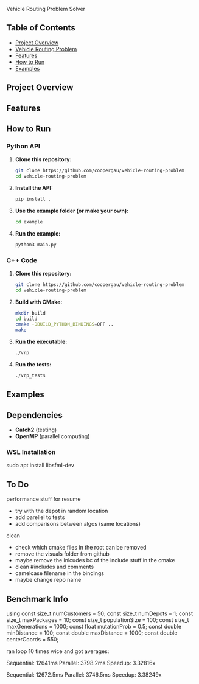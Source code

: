 Vehicle Routing Problem Solver

## Table of Contents
- [Project Overview](#project-overview)
- [Vehicle Routing Problem](#vehicle-routing-problem)
- [Features](#features)
- [How to Run](#how-to-run)
- [Examples](#examples)

## Project Overview


## Features


## How to Run

### Python API

1. **Clone this repository:**
    ```bash
    git clone https://github.com/coopergau/vehicle-routing-problem
    cd vehicle-routing-problem
    ```

2. **Install the API:**
    ```bash
    pip install .
    ```

3. **Use the example folder (or make your own):**
    ```bash
    cd example
    ```

4. **Run the example:**
    ```bash
    python3 main.py
    ```

### C++ Code

1. **Clone this repository:**
    ```bash
    git clone https://github.com/coopergau/vehicle-routing-problem
    cd vehicle-routing-problem
    ```

2. **Build with CMake:**
    ```bash
    mkdir build
    cd build
    cmake -DBUILD_PYTHON_BINDINGS=OFF ..
    make
    ```

3. **Run the executable:**
    ```bash
    ./vrp
    ```

4. **Run the tests:**
    ```bash
    ./vrp_tests
    ```

## Examples


## Dependencies
- **Catch2** (testing)
- **OpenMP** (parallel computing)

### WSL Installation
sudo apt install libsfml-dev

## To Do
performance stuff for resume
 - try with the depot in random location
 - add parellel to tests
 - add comparisons between algos (same locations)


clean
 - check which cmake files in the root can be removed
 - remove the visuals folder from github
 - maybe remove the inlcudes bc of the include stuff in the cmake
 - clean #includes and comments
 - camelcase filename in the bindings
 - maybe change repo name
 
 ## Benchmark Info
 using 
const size_t numCustomers = 50;
const size_t numDepots = 1;
const size_t maxPackages = 10;
const size_t populationSize = 100;
const size_t maxGenerations = 1000;
const float mutationProb = 0.5;
const double minDistance = 100;
const double maxDistance = 1000;
const double centerCoords = 550;

ran loop 10 times wice and got averages:

Sequential: 12641ms
Parallel: 3798.2ms
Speedup: 3.32816x

Sequential: 12672.5ms
Parallel: 3746.5ms
Speedup: 3.38249x